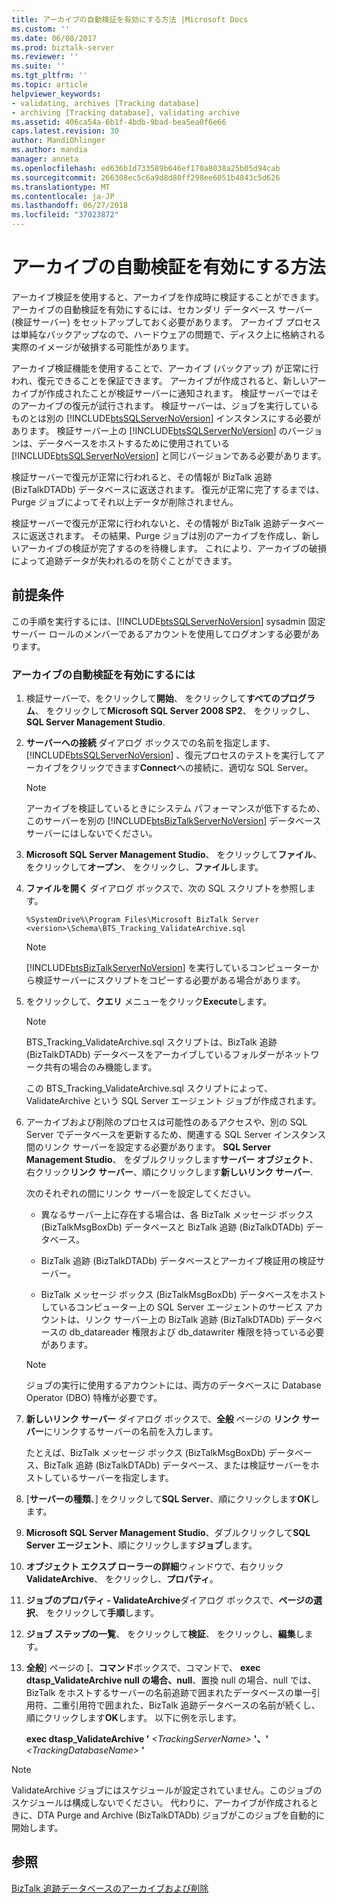 ```yaml
---
title: アーカイブの自動検証を有効にする方法 |Microsoft Docs
ms.custom: ''
ms.date: 06/08/2017
ms.prod: biztalk-server
ms.reviewer: ''
ms.suite: ''
ms.tgt_pltfrm: ''
ms.topic: article
helpviewer_keywords:
- validating, archives [Tracking database]
- archiving [Tracking database], validating archive
ms.assetid: 406ca54a-6b1f-4bdb-9bad-bea5ea0f6e66
caps.latest.revision: 30
author: MandiOhlinger
ms.author: mandia
manager: anneta
ms.openlocfilehash: ed636b1d733589b646ef170a8038a25b05d94cab
ms.sourcegitcommit: 266308ec5c6a9d8d80ff298ee6051b4843c5d626
ms.translationtype: MT
ms.contentlocale: ja-JP
ms.lasthandoff: 06/27/2018
ms.locfileid: "37023872"
---
```

# <a name="how-to-enable-automatic-archive-validation"></a>アーカイブの自動検証を有効にする方法
アーカイブ検証を使用すると、アーカイブを作成時に検証することができます。 アーカイブの自動検証を有効にするには、セカンダリ データベース サーバー (検証サーバー) をセットアップしておく必要があります。 アーカイブ プロセスは単純なバックアップなので、ハードウェアの問題で、ディスク上に格納される実際のイメージが破損する可能性があります。  
  
 アーカイブ検証機能を使用することで、アーカイブ (バックアップ) が正常に行われ、復元できることを保証できます。 アーカイブが作成されると、新しいアーカイブが作成されたことが検証サーバーに通知されます。 検証サーバーではそのアーカイブの復元が試行されます。 検証サーバーは、ジョブを実行しているものとは別の [!INCLUDE[btsSQLServerNoVersion](../includes/btssqlservernoversion-md.md)] インスタンスにする必要があります。 検証サーバー上の [!INCLUDE[btsSQLServerNoVersion](../includes/btssqlservernoversion-md.md)] のバージョンは、データベースをホストするために使用されている [!INCLUDE[btsSQLServerNoVersion](../includes/btssqlservernoversion-md.md)] と同じバージョンである必要があります。  
  
 検証サーバーで復元が正常に行われると、その情報が BizTalk 追跡 (BizTalkDTADb) データベースに返送されます。 復元が正常に完了するまでは、Purge ジョブによってそれ以上データが削除されません。  
  
 検証サーバーで復元が正常に行われないと、その情報が BizTalk 追跡データベースに返送されます。 その結果、Purge ジョブは別のアーカイブを作成し、新しいアーカイブの検証が完了するのを待機します。 これにより、アーカイブの破損によって追跡データが失われるのを防ぐことができます。  
  
## <a name="prerequisites"></a>前提条件  
 この手順を実行するには、[!INCLUDE[btsSQLServerNoVersion](../includes/btssqlservernoversion-md.md)] sysadmin 固定サーバー ロールのメンバーであるアカウントを使用してログオンする必要があります。  
  
### <a name="to-enable-automatic-archive-validation"></a>アーカイブの自動検証を有効にするには  
  
1. 検証サーバーで、をクリックして**開始**、 をクリックして**すべてのプログラム**、 をクリックして**Microsoft SQL Server 2008 SP2**、 をクリックし、 **SQL Server Management Studio**.  
  
2. **サーバーへの接続** ダイアログ ボックスでの名前を指定します、 [!INCLUDE[btsSQLServerNoVersion](../includes/btssqlservernoversion-md.md)] 、復元プロセスのテストを実行してアーカイブをクリックできます**Connect**への接続に、適切な SQL Server。  
  
   > [!NOTE]
   >  アーカイブを検証しているときにシステム パフォーマンスが低下するため、このサーバーを別の [!INCLUDE[btsBizTalkServerNoVersion](../includes/btsbiztalkservernoversion-md.md)] データベース サーバーにはしないでください。  
  
3. **Microsoft SQL Server Management Studio**、 をクリックして**ファイル**、 をクリックして**オープン**、 をクリックし、**ファイル**します。  
  
4. **ファイルを開く** ダイアログ ボックスで、次の SQL スクリプトを参照します。  
  
   ```  
   %SystemDrive%\Program Files\Microsoft BizTalk Server <version>\Schema\BTS_Tracking_ValidateArchive.sql  
   ```  
  
   > [!NOTE]
   >  [!INCLUDE[btsBizTalkServerNoVersion](../includes/btsbiztalkservernoversion-md.md)] を実行しているコンピューターから検証サーバーにスクリプトをコピーする必要がある場合があります。  
  
5. をクリックして、**クエリ** メニューをクリック**Execute**します。  
  
   > [!NOTE]
   >  BTS_Tracking_ValidateArchive.sql スクリプトは、BizTalk 追跡 (BizTalkDTADb) データベースをアーカイブしているフォルダーがネットワーク共有の場合のみ機能します。  
  
    この BTS_Tracking_ValidateArchive.sql スクリプトによって、ValidateArchive という SQL Server エージェント ジョブが作成されます。  
  
6. アーカイブおよび削除のプロセスは可能性のあるアクセスや、別の SQL Server でデータベースを更新するため、関連する SQL Server インスタンス間のリンク サーバーを設定する必要があります。 **SQL Server Management Studio**、 をダブルクリックします**サーバー オブジェクト**、右クリック**リンク サーバー**、順にクリックします**新しいリンク サーバー**.  
  
    次のそれぞれの間にリンク サーバーを設定してください。  
  
   -   異なるサーバー上に存在する場合は、各 BizTalk メッセージ ボックス (BizTalkMsgBoxDb) データベースと BizTalk 追跡 (BizTalkDTADb) データベース。  
  
   -   BizTalk 追跡 (BizTalkDTADb) データベースとアーカイブ検証用の検証サーバー。  
  
   -   BizTalk メッセージ ボックス (BizTalkMsgBoxDb) データベースをホストしているコンピューター上の SQL Server エージェントのサービス アカウントは、リンク サーバー上の BizTalk 追跡 (BizTalkDTADb) データベースの db_datareader 権限および db_datawriter 権限を持っている必要があります。  
  
   > [!NOTE]
   >  ジョブの実行に使用するアカウントには、両方のデータベースに Database Operator (DBO) 特権が必要です。  
  
7. **新しいリンク サーバー**  ダイアログ ボックスで、**全般** ページの **リンク サーバー**にリンクするサーバーの名前を入力します。  
  
    たとえば、BizTalk メッセージ ボックス (BizTalkMsgBoxDb) データベース、BizTalk 追跡 (BizTalkDTADb) データベース、または検証サーバーをホストしているサーバーを指定します。  
  
8. [**サーバーの種類**、] をクリックして**SQL Server**、順にクリックします**OK**します。  
  
9. **Microsoft SQL Server Management Studio**、ダブルクリックして**SQL Server エージェント**、順にクリックします**ジョブ**します。  
  
10. **オブジェクト エクスプ ローラーの詳細**ウィンドウで、右クリック**ValidateArchive**、 をクリックし、**プロパティ**。  
  
11. **ジョブのプロパティ - ValidateArchive**ダイアログ ボックスで、**ページの選択**、 をクリックして**手順**します。  
  
12. **ジョブ ステップの一覧**、 をクリックして**検証**、 をクリックし、**編集**します。  
  
13. **全般**] ページの [、**コマンド**ボックスで、コマンドで、 **exec dtasp_ValidateArchive null の場合、null**、置換 null の場合、null では、BizTalk をホストするサーバーの名前追跡で囲まれたデータベースの単一引用符、二重引用符で囲まれた、BizTalk 追跡データベースの名前が続くし、順にクリックします**OK**します。 以下に例を示します。  
  
     **exec dtasp_ValidateArchive '** *\<TrackingServerName\>* **'、'**  *\<TrackingDatabaseName\>* **'**  
  
> [!NOTE]
>  ValidateArchive ジョブにはスケジュールが設定されていません。このジョブのスケジュールは構成しないでください。 代わりに、アーカイブが作成されるときに、DTA Purge and Archive (BizTalkDTADb) ジョブがこのジョブを自動的に開始します。  
  
## <a name="see-also"></a>参照  
 [BizTalk 追跡データベースのアーカイブおよび削除](../core/archiving-and-purging-the-biztalk-tracking-database.md)